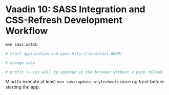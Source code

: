 # Vaadin 10: SASS Integration and CSS-Refresh Development Workflow

```bash
mvn sass:watch

# start application and open http://localhost:8080/

# change sass

# profit (= css will be updated in the browser without a page reload)
```

Mind to execute at least `mvn sass:update-stylesheets` once up front before starting the app.
